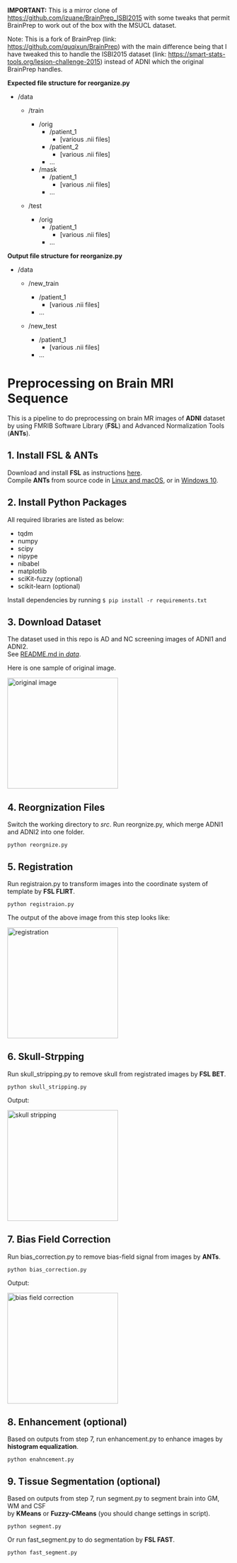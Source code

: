 **IMPORTANT:** This is a mirror clone of https://github.com/izuane/BrainPrep_ISBI2015 with some tweaks that permit BrainPrep to work out of the box with the MSUCL dataset.

Note: This is a fork of BrainPrep (link: https://github.com/quqixun/BrainPrep) with the main difference being that I have tweaked this to handle the ISBI2015 dataset (link: https://smart-stats-tools.org/lesion-challenge-2015) instead of ADNI which the original BrainPrep handles.

**Expected file structure for reorganize.py**

* /data
  * /train
    * /orig 
      * /patient_1
        * [various .nii files]
      * /patient_2
        * [various .nii files]
      * ...
    * /mask
      * /patient_1
        * [various .nii files]
      * ...
      
  * /test
    * /orig
      * /patient_1
        * [various .nii files]
      * ...

**Output file structure for reorganize.py**

* /data

  * /new_train
    * /patient_1
      * [various .nii files]
    * ...

  * /new_test
    * /patient_1
      * [various .nii files]
    * ...

# Preprocessing on Brain MRI Sequence

This is a pipeline to do preprocessing on brain MR images of **ADNI** dataset  
by using FMRIB Software Library (**FSL**) and Advanced Normalization Tools (**ANTs**).

## 1. Install FSL & ANTs

Download and install **FSL** as instructions [here](https://fsl.fmrib.ox.ac.uk/fsl/fslwiki/FslInstallation).  
Compile **ANTs** from source code in [Linux and macOS](https://github.com/ANTsX/ANTs/wiki/Compiling-ANTs-on-Linux-and-Mac-OS), or in [Windows 10](https://github.com/ANTsX/ANTs/wiki/Compiling-ANTs-on-Windows-10).

## 2. Install Python Packages

All required libraries are listed as below:

- tqdm
- numpy
- scipy
- nipype
- nibabel
- matplotlib
- sciKit-fuzzy (optional)
- scikit-learn (optional)

Install dependencies by running `$ pip install -r requirements.txt`

## 3. Download Dataset

The dataset used in this repo is AD and NC screening images of ADNI1 and ADNI2.  
See [README.md in *data*](https://github.com/quqixun/BrainPrep/tree/master/data).

Here is one sample of original image.  

<img src="https://github.com/quqixun/BrainPrep/blob/master/imgs/original.png" alt="original image" width="250">

## 4. Reorgnization Files

Switch the working directory to *src*.
Run reorgnize.py, which merge ADNI1 and ADNI2 into one folder.
```
python reorgnize.py
```

## 5. Registration

Run registraion.py to transform images into the coordinate system of template by **FSL FLIRT**.
```
python registraion.py
```

The output of the above image from this step looks like:  

<img src="https://github.com/quqixun/BrainPrep/blob/master/imgs/registration.png" alt="registration" width="250">

## 6. Skull-Strpping

Run skull_stripping.py to remove skull from registrated images by **FSL BET**.
```
python skull_stripping.py
```

 Output:  
 
<img src="https://github.com/quqixun/BrainPrep/blob/master/imgs/skull_stripping.png" alt="skull stripping" width="250">

## 7. Bias Field Correction

Run bias_correction.py to remove bias-field signal from images by **ANTs**.
```
python bias_correction.py
```

Output:

<img src="https://github.com/quqixun/BrainPrep/blob/master/imgs/bias_correction.png" alt="bias field correction" width="250">

## 8. Enhancement (optional)

Based on outputs from step 7, run enhancement.py to enhance images by **histogram equalization**.
```
python enahncement.py
```

## 9. Tissue Segmentation (optional)

Based on outputs from step 7, run segment.py to segment brain into GM, WM and CSF  
by **KMeans** or **Fuzzy-CMeans** (you should change settings in script).
```
python segment.py
```
Or run fast_segment.py to do segmentation by **FSL FAST**.
```
python fast_segment.py
```
